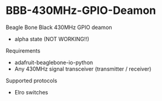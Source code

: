 BBB-430MHz-GPIO-Deamon
======================

Beagle Bone Black 430MHz GPIO deamon

+ alpha state (NOT WORKING!!)

Requirements
+ adafruit-beaglebone-io-python
+ Any 430MHz signal transceiver (transmitter / receiver)

Supported protocols
+ Elro switches
